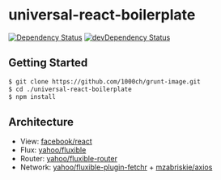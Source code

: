 # universal-react-boilerplate

[![Dependency Status](https://david-dm.org/1000ch/universal-react-boilerplate.svg)](https://david-dm.org/1000ch/universal-react-boilerplate)
[![devDependency Status](https://david-dm.org/1000ch/universal-react-boilerplate/dev-status.svg)](https://david-dm.org/1000ch/universal-react-boilerplate#info=devDependencies)

## Getting Started

```bash
$ git clone https://github.com/1000ch/grunt-image.git
$ cd ./universal-react-boilerplate
$ npm install
```

## Architecture

- View: [facebook/react](https://github.com/facebook/react)
- Flux: [yahoo/fluxible](https://github.com/yahoo/fluxible)
- Router: [yahoo/fluxible-router](https://github.com/yahoo/fluxible/tree/master/packages/fluxible-router)
- Network: [yahoo/fluxible-plugin-fetchr](https://github.com/yahoo/fluxible/tree/master/packages/fluxible-plugin-fetchr) + [mzabriskie/axios](https://github.com/mzabriskie/axios)
